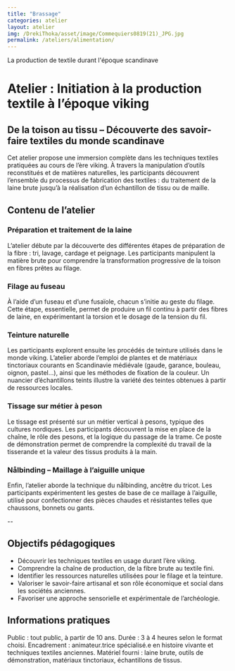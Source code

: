 ```yaml
---
title: "Brassage"
categories: atelier
layout: atelier
img: /DrekiThoka/asset/image/Commequiers0819(21)_JPG.jpg
permalink: /ateliers/alimentation/
---
```

 La production de textile durant l'époque scandinave

# Atelier : Initiation à la production textile à l’époque viking
## De la toison au tissu – Découverte des savoir-faire textiles du monde scandinave

Cet atelier propose une immersion complète dans les techniques textiles pratiquées au cours de l’ère viking. À travers la manipulation d’outils reconstitués et de matières naturelles, les participants découvrent l’ensemble du processus de fabrication des textiles : du traitement de la laine brute jusqu’à la réalisation d’un échantillon de tissu ou de maille.

## Contenu de l’atelier

### Préparation et traitement de la laine
L’atelier débute par la découverte des différentes étapes de préparation de la fibre : tri, lavage, cardage et peignage. Les participants manipulent la matière brute pour comprendre la transformation progressive de la toison en fibres prêtes au filage.

### Filage au fuseau
À l’aide d’un fuseau et d’une fusaïole, chacun s’initie au geste du filage. Cette étape, essentielle, permet de produire un fil continu à partir des fibres de laine, en expérimentant la torsion et le dosage de la tension du fil.

### Teinture naturelle
Les participants explorent ensuite les procédés de teinture utilisés dans le monde viking. L’atelier aborde l’emploi de plantes et de matériaux tinctoriaux courants en Scandinavie médiévale (gaude, garance, bouleau, oignon, pastel…), ainsi que les méthodes de fixation de la couleur. Un nuancier d’échantillons teints illustre la variété des teintes obtenues à partir de ressources locales.

### Tissage sur métier à peson
Le tissage est présenté sur un métier vertical à pesons, typique des cultures nordiques. Les participants découvrent la mise en place de la chaîne, le rôle des pesons, et la logique du passage de la trame. Ce poste de démonstration permet de comprendre la complexité du travail de la tisserande et la valeur des tissus produits à la main.

### Nålbinding – Maillage à l’aiguille unique
Enfin, l’atelier aborde la technique du nålbinding, ancêtre du tricot. Les participants expérimentent les gestes de base de ce maillage à l’aiguille, utilisé pour confectionner des pièces chaudes et résistantes telles que chaussons, bonnets ou gants.

-- 

## Objectifs pédagogiques

- Découvrir les techniques textiles en usage durant l’ère viking.
- Comprendre la chaîne de production, de la fibre brute au textile fini.
- Identifier les ressources naturelles utilisées pour le filage et la teinture.
- Valoriser le savoir-faire artisanal et son rôle économique et social dans les sociétés anciennes.
- Favoriser une approche sensorielle et expérimentale de l’archéologie.

## Informations pratiques

Public : tout public, à partir de 10 ans.
Durée : 3 à 4 heures selon le format choisi.
Encadrement : animateur.trice spécialisé.e en histoire vivante et techniques textiles anciennes.
Matériel fourni : laine brute, outils de démonstration, matériaux tinctoriaux, échantillons de tissus.

